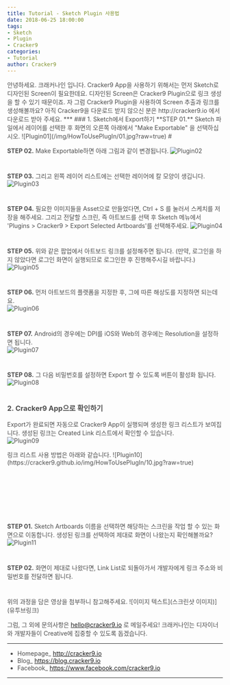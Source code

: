 ```yaml
---
title: Tutorial - Sketch Plugin 사용법
date: 2018-06-25 18:00:00
tags: 
- Sketch
- Plugin
- Cracker9
categories:
- Tutorial
author: Cracker9
---
```

<span style="color:#4d4d4d">
안녕하세요. 크래커나인 입니다.
Cracker9 App을 사용하기 위해서는 먼저 Sketch로 디자인된 Screen이 필요한데요.
디자인된 Screen은 Cracker9 Plugin으로 링크 생성을 할 수 있기 때문이죠.
자 그럼 Cracker9 Plugin을 사용하여 Screen 추출과 링크를 생성해볼까요?
아직 Cracker9을 다운로드 받지 않으신 분은 http://cracker9.io 에서 다운로드 받아 주세요.
***
### 1. Sketch에서 Export하기
<span style="color:#4d4d4d">**STEP 01.** Sketch 파일에서 레이어를 선택한 후 화면의 오른쪽 아래에서 "Make Exportable" 을 선택하십시오.  
![Plugin01](/img/HowToUsePlugIn/01.jpg?raw=true)  
#  

<span style="color:#4d4d4d">**STEP 02.** Make Exportable하면 아래 그림과 같이 변경됩니다.
![Plugin02](https://cracker9.github.io/img/HowToUsePlugIn/02.jpg?raw=true)
#  

<span style="color:#4d4d4d">**STEP 03.** 그리고 왼쪽 레이어 리스트에는 선택한 레이어에 칼 모양이 생깁니다.  
![Plugin03](https://cracker9.github.io/img/HowToUsePlugIn/03.jpg?raw=true)
#  

<span style="color:#4d4d4d">**STEP 04.** 필요한 이미지들을 Asset으로 만들었다면, Ctrl + S 를 눌러서 스케치를 저장을 해주세요. 그리고 전달할 스크린, 즉 아트보드를 선택 후 Sketch 메뉴에서 'Plugins > Cracker9 > Export Selected Artboards'를 선택해주세요.
![Plugin04](https://cracker9.github.io/img/HowToUsePlugIn/04.jpg?raw=true)
#  

<span style="color:#4d4d4d">**STEP 05.** 위와 같은 팝업에서 아트보드 링크를 설정해주면 됩니다. (만약, 로그인을 하지 않았다면 로그인 화면이 실행되므로 로그인한 후 진행해주시길 바랍니다.)  
![Plugin05](https://cracker9.github.io/img/HowToUsePlugIn/05.jpg?raw=true)
#  

<span style="color:#4d4d4d">**STEP 06.** 먼저 아트보드의 플랫폼을 지정한 후, 그에 따른 해상도를 지정하면 되는데요.  
![Plugin06](https://cracker9.github.io/img/HowToUsePlugIn/06.jpg?raw=true)
#  

<span style="color:#4d4d4d">**STEP 07.** Android의 경우에는 DPI를 iOS와 Web의 경우에는 Resolution을 설정하면 됩니다.  
![Plugin07](https://cracker9.github.io/img/HowToUsePlugIn/07.gif?raw=true)
#  

<span style="color:#4d4d4d">**STEP 08.** 그 다음 비밀번호를 설정하면 Export 할 수 있도록 버튼이 활성화 됩니다.  
![Plugin08](https://cracker9.github.io/img/HowToUsePlugIn/08.gif?raw=true)
#  

### 2. Cracker9 App으로 확인하기
<span style="color:#4d4d4d">Export가 완료되면 자동으로 Cracker9 App이 실행되며 생성한 링크 리스트가 보여집니다. 생성된 링크는 Created Link 리스트에서 확인할 수 있습니다.  
![Plugin09](https://cracker9.github.io/img/HowToUsePlugIn/09.jpg?raw=true)

<div style="margin-bottom: 130px">
<span style="color:#4d4d4d">링크 리스트 사용 방법은 아래와 같습니다.  
![Plugin10](https://cracker9.github.io/img/HowToUsePlugIn/10.jpg?raw=true)  
</div>

<span style="color:#4d4d4d">**STEP 01.** Sketch Artboards 이름을 선택하면 해당하는 스크린을 작업 할 수 있는 화면으로 이동합니다. 생성된 링크를 선택하여 제대로 화면이 나왔는지 확인해볼까요?  
![Plugin11](https://cracker9.github.io/img/HowToUsePlugIn/11.jpg? raw=true)
#  

<span style="color:#4d4d4d">**STEP 02.** 화면이 제대로 나왔다면, Link List로 되돌아가서 개발자에게 링크 주소와 비밀번호를 전달하면 됩니다.
#  

<span style="color:#4d4d4d">위의 과정을 담은 영상을 첨부하니 참고해주세요.
![이미지 텍스트](스크린샷 이미지)](유투브링크)

<span style="color:#4d4d4d">그럼, 그 외에 문의사항은 [hello@cracker9.io](helloo@cracker9.io) 로 메일주세요!
크래커나인는 디자이너와 개발자들이 Creative에 집중할 수 있도록 돕겠습니다.


_____

* Homepage_ http://cracker9.io
* Blog_ https://blog.cracker9.io
* Facebook_ https://www.facebook.com/cracker9.io

_____
